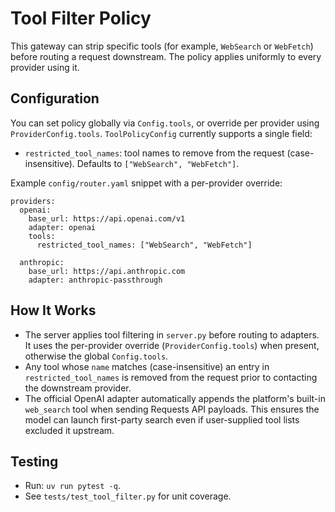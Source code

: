 # Tool Filter Policy

This gateway can strip specific tools (for example, `WebSearch` or `WebFetch`) before routing a request downstream. The policy applies uniformly to every provider using it.

## Configuration

You can set policy globally via `Config.tools`, or override per provider using `ProviderConfig.tools`. `ToolPolicyConfig` currently supports a single field:

- `restricted_tool_names`: tool names to remove from the request (case-insensitive). Defaults to `["WebSearch", "WebFetch"]`.

Example `config/router.yaml` snippet with a per-provider override:

```
providers:
  openai:
    base_url: https://api.openai.com/v1
    adapter: openai
    tools:
      restricted_tool_names: ["WebSearch", "WebFetch"]

  anthropic:
    base_url: https://api.anthropic.com
    adapter: anthropic-passthrough
```

## How It Works

- The server applies tool filtering in `server.py` before routing to adapters. It uses the per-provider override (`ProviderConfig.tools`) when present, otherwise the global `Config.tools`.
- Any tool whose `name` matches (case-insensitive) an entry in `restricted_tool_names` is removed from the request prior to contacting the downstream provider.
- The official OpenAI adapter automatically appends the platform's built-in `web_search` tool when sending Requests API payloads. This ensures the model can launch first-party search even if user-supplied tool lists excluded it upstream.

## Testing

- Run: `uv run pytest -q`.
- See `tests/test_tool_filter.py` for unit coverage.
